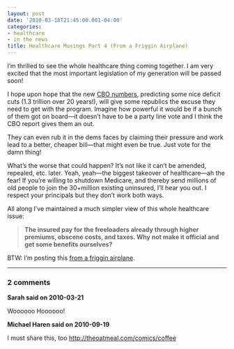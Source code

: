 ```yaml
---
layout: post
date: '2010-03-18T21:45:00.001-04:00'
categories:
- healthcare
- in the news
title: Healthcare Musings Part 4 (From a Friggin Airplane)
---
```



I’m thrilled to see the whole healthcare thing coming together. I am very excited that the most important legislation of my generation will be passed soon!

I hope upon hope that the new [CBO numbers](http://www.reuters.com/article/idUSTRE61O4NV20100319), predicting some nice deficit cuts (1.3 trillion over 20 years!), will give some republics the excuse they need to get with the program. Imagine how powerful it would be if a bunch of them got on board—it doesn’t have to be a party line vote and I think the CBO report gives them an out. 

They can even rub it in the dems faces by claiming their pressure and work lead to a better, cheaper bill—that might even be true. Just vote for the damn thing!

What’s the worse that could happen? It’s not like it can’t be amended, repealed, etc. later. Yeah, yeah—the biggest takeover of healthcare—ah the fear! If you’re willing to shutdown Medicare, and thereby send millions of old people to join the 30+million existing uninsured, I’ll hear you out. I respect your principals but they don’t work both ways.

All along I’ve maintained a much simpler view of this whole healthcare issue:
<blockquote> 

**The insured pay for the freeloaders already through higher premiums, obscene costs, and taxes. Why not make it official and get some benefits ourselves?**
</blockquote>

BTW: I’m posting this [from a friggin airplane](http://twitter.com/mharen/status/10699650341).

---

### 2 comments

**Sarah said on 2010-03-21**

Woooooo Hoooooo!

**Michael Haren said on 2010-09-19**

I must share this, too http://theoatmeal.com/comics/coffee

